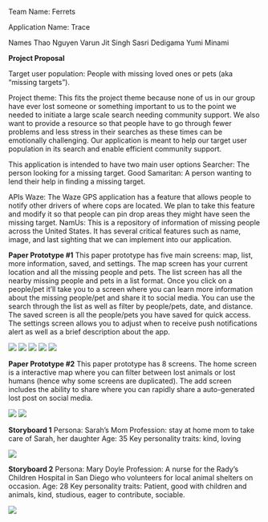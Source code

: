 Team Name: Ferrets

Application Name: Trace

Names 
Thao Nguyen
Varun Jit Singh
Sasri Dedigama
Yumi Minami

**Project Proposal**

Target user population: People with missing loved ones or pets (aka “missing targets”). 

Project theme: This fits the project theme because none of us in our group have ever lost someone or something important to us to the point we needed to initiate a large scale search needing community support. We also want to provide a resource so that people have to go through fewer problems and less stress in their searches as these times can be emotionally challenging. Our application is meant to help our target user population in its search and enable efficient community support.

This application is intended to have two main user options
Searcher: The person looking for a missing target. 
Good Samaritan: A person wanting to lend their help in finding a missing target. 

APIs
Waze: The Waze GPS application has a feature that allows people to notify other drivers of where cops are located. We plan to take this feature and modify it so that people can pin drop areas they might have seen the missing target. 
NamUs: This is a repository of information of missing people across the United States. It has several critical features such as name, image, and last sighting that we can implement into our application.



**Paper Prototype #1** 
This paper prototype has five main screens: map, list, more information, saved, and settings. The map screen has your current location and all the missing people and pets. The list screen has all the nearby missing people and pets in a list format. Once you click on a people/pet it’ll take you to a screen where you can learn more information about the missing people/pet and share it to social media. You can use the search through the list as well as filter by people/pets, date, and distance. The saved screen is all the people/pets you have saved for quick access. The settings screen allows you to adjust when to receive push notifications alert as well as a brief description about the app.

![](prototype1p1.png)
![](prototype1p2.png)
![](prototype1p3.png)
![](prototype1p4.png)
![](prototype1p5.png)



**Paper Prototype #2**
This paper prototype has 8 screens. The home screen is a interactive map where you can filter between lost animals or lost humans (hence why some screens are duplicated). The add screen includes the ability to share where you can rapidly share a auto-generated lost post on social media.

![](prototype2p1.png)
![](prototype2p2.png)



**Storyboard 1**
Persona: Sarah’s Mom 
Profession: stay at home mom to take care of Sarah, her daughter 
Age: 35
Key personality traits: kind, loving 

![](storyboard1.png)



**Storyboard 2**
Persona: Mary Doyle
Profession: A nurse for the Rady’s Children Hospital in San Diego who volunteers for local animal shelters on occasion. 
Age: 28
Key personality traits: Patient, good with children and animals, kind, studious, eager to contribute, sociable. 

![](storyboard2.png)
